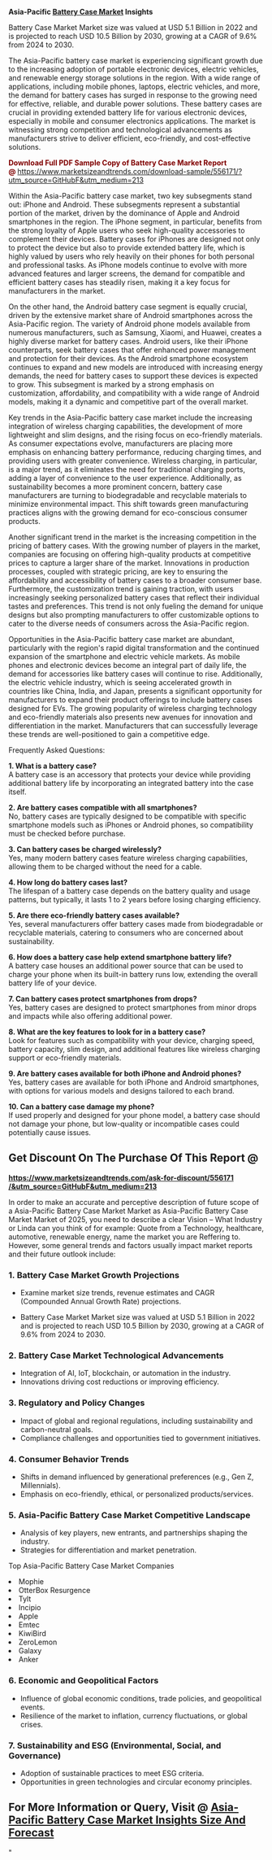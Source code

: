 <p><strong>Asia-Pacific&nbsp;<a href=""https://www.marketsizeandtrends.com/download-sample/556171/&amp;utm_source=GitHubF&amp;utm_medium=213"">Battery Case Market</a> Insights</strong></p><p>Battery Case Market Market size was valued at USD 5.1 Billion in 2022 and is projected to reach USD 10.5 Billion by 2030, growing at a CAGR of 9.6% from 2024 to 2030.</p><p><p>The Asia-Pacific battery case market is experiencing significant growth due to the increasing adoption of portable electronic devices, electric vehicles, and renewable energy storage solutions in the region. With a wide range of applications, including mobile phones, laptops, electric vehicles, and more, the demand for battery cases has surged in response to the growing need for effective, reliable, and durable power solutions. These battery cases are crucial in providing extended battery life for various electronic devices, especially in mobile and consumer electronics applications. The market is witnessing strong competition and technological advancements as manufacturers strive to deliver efficient, eco-friendly, and cost-effective solutions. <p><strong><span style="color: #800000;">Download Full PDF Sample Copy of Battery Case Market Report @</span>&nbsp;</strong><a href="https://www.marketsizeandtrends.com/download-sample/556171/?utm_source=GitHubF&amp;utm_medium=213" target="_blank">https://www.marketsizeandtrends.com/download-sample/556171/?utm_source=GitHubF&amp;utm_medium=213</a></p></p><p>Within the Asia-Pacific battery case market, two key subsegments stand out: iPhone and Android. These subsegments represent a substantial portion of the market, driven by the dominance of Apple and Android smartphones in the region. The iPhone segment, in particular, benefits from the strong loyalty of Apple users who seek high-quality accessories to complement their devices. Battery cases for iPhones are designed not only to protect the device but also to provide extended battery life, which is highly valued by users who rely heavily on their phones for both personal and professional tasks. As iPhone models continue to evolve with more advanced features and larger screens, the demand for compatible and efficient battery cases has steadily risen, making it a key focus for manufacturers in the market.<p>On the other hand, the Android battery case segment is equally crucial, driven by the extensive market share of Android smartphones across the Asia-Pacific region. The variety of Android phone models available from numerous manufacturers, such as Samsung, Xiaomi, and Huawei, creates a highly diverse market for battery cases. Android users, like their iPhone counterparts, seek battery cases that offer enhanced power management and protection for their devices. As the Android smartphone ecosystem continues to expand and new models are introduced with increasing energy demands, the need for battery cases to support these devices is expected to grow. This subsegment is marked by a strong emphasis on customization, affordability, and compatibility with a wide range of Android models, making it a dynamic and competitive part of the overall market.<p>Key trends in the Asia-Pacific battery case market include the increasing integration of wireless charging capabilities, the development of more lightweight and slim designs, and the rising focus on eco-friendly materials. As consumer expectations evolve, manufacturers are placing more emphasis on enhancing battery performance, reducing charging times, and providing users with greater convenience. Wireless charging, in particular, is a major trend, as it eliminates the need for traditional charging ports, adding a layer of convenience to the user experience. Additionally, as sustainability becomes a more prominent concern, battery case manufacturers are turning to biodegradable and recyclable materials to minimize environmental impact. This shift towards green manufacturing practices aligns with the growing demand for eco-conscious consumer products.<p>Another significant trend in the market is the increasing competition in the pricing of battery cases. With the growing number of players in the market, companies are focusing on offering high-quality products at competitive prices to capture a larger share of the market. Innovations in production processes, coupled with strategic pricing, are key to ensuring the affordability and accessibility of battery cases to a broader consumer base. Furthermore, the customization trend is gaining traction, with users increasingly seeking personalized battery cases that reflect their individual tastes and preferences. This trend is not only fueling the demand for unique designs but also prompting manufacturers to offer customizable options to cater to the diverse needs of consumers across the Asia-Pacific region.<p>Opportunities in the Asia-Pacific battery case market are abundant, particularly with the region's rapid digital transformation and the continued expansion of the smartphone and electric vehicle markets. As mobile phones and electronic devices become an integral part of daily life, the demand for accessories like battery cases will continue to rise. Additionally, the electric vehicle industry, which is seeing accelerated growth in countries like China, India, and Japan, presents a significant opportunity for manufacturers to expand their product offerings to include battery cases designed for EVs. The growing popularity of wireless charging technology and eco-friendly materials also presents new avenues for innovation and differentiation in the market. Manufacturers that can successfully leverage these trends are well-positioned to gain a competitive edge.<p>Frequently Asked Questions:</p><p><b>1. What is a battery case?</b><br>A battery case is an accessory that protects your device while providing additional battery life by incorporating an integrated battery into the case itself.</p><p><b>2. Are battery cases compatible with all smartphones?</b><br>No, battery cases are typically designed to be compatible with specific smartphone models such as iPhones or Android phones, so compatibility must be checked before purchase.</p><p><b>3. Can battery cases be charged wirelessly?</b><br>Yes, many modern battery cases feature wireless charging capabilities, allowing them to be charged without the need for a cable.</p><p><b>4. How long do battery cases last?</b><br>The lifespan of a battery case depends on the battery quality and usage patterns, but typically, it lasts 1 to 2 years before losing charging efficiency.</p><p><b>5. Are there eco-friendly battery cases available?</b><br>Yes, several manufacturers offer battery cases made from biodegradable or recyclable materials, catering to consumers who are concerned about sustainability.</p><p><b>6. How does a battery case help extend smartphone battery life?</b><br>A battery case houses an additional power source that can be used to charge your phone when its built-in battery runs low, extending the overall battery life of your device.</p><p><b>7. Can battery cases protect smartphones from drops?</b><br>Yes, battery cases are designed to protect smartphones from minor drops and impacts while also offering additional power.</p><p><b>8. What are the key features to look for in a battery case?</b><br>Look for features such as compatibility with your device, charging speed, battery capacity, slim design, and additional features like wireless charging support or eco-friendly materials.</p><p><b>9. Are battery cases available for both iPhone and Android phones?</b><br>Yes, battery cases are available for both iPhone and Android smartphones, with options for various models and designs tailored to each brand.</p><p><b>10. Can a battery case damage my phone?</b><br>If used properly and designed for your phone model, a battery case should not damage your phone, but low-quality or incompatible cases could potentially cause issues.</p></p><h2><strong>Get Discount On The Purchase Of This Report @&nbsp;</strong></h2><p><strong><a href=""https://www.marketsizeandtrends.com/ask-for-discount/556171/&amp;utm_source=GitHubF&amp;utm_medium=213"" target=""_blank"">https://www.marketsizeandtrends.com/ask-for-discount/556171<br />/&amp;utm_source=GitHubF&amp;utm_medium=213</a></strong></p><p>In order to make an accurate and perceptive description of future scope of a Asia-Pacific&nbsp;Battery Case Market Market as Asia-Pacific&nbsp;Battery Case Market Market of 2025, you need to describe a clear Vision &ndash; What Industry or Linda can you think of for example: Quote from a Technology, healthcare, automotive, renewable energy, name the market you are Reffering to. However, some general trends and factors usually impact market reports and their future outlook include:</p><h3>1.&nbsp;<strong>Battery Case Market Growth Projections</strong></h3><ul><li>Examine market size trends, revenue estimates and CAGR (Compounded Annual Growth Rate) projections.</li><li><p>Battery Case Market Market size was valued at USD 5.1 Billion in 2022 and is projected to reach USD 10.5 Billion by 2030, growing at a CAGR of 9.6% from 2024 to 2030.</p></li></ul><h3>2.&nbsp;<strong>Battery Case Market Technological Advancements</strong></h3><ul><li>Integration of AI, IoT, blockchain, or automation in the industry.</li><li>Innovations driving cost reductions or improving efficiency.</li></ul><h3>3.&nbsp;<strong>Regulatory and Policy Changes</strong></h3><ul><li>Impact of global and regional regulations, including sustainability and carbon-neutral goals.</li><li>Compliance challenges and opportunities tied to government initiatives.</li></ul><h3>4.&nbsp;<strong>Consumer Behavior Trends</strong></h3><ul><li>Shifts in demand influenced by generational preferences (e.g., Gen Z, Millennials).</li><li>Emphasis on eco-friendly, ethical, or personalized products/services.</li></ul><h3>5.&nbsp;<strong>Asia-Pacific Battery Case Market Competitive Landscape</strong></h3><ul><li>Analysis of key players, new entrants, and partnerships shaping the industry.</li><li>Strategies for differentiation and market penetration.</li></ul><p data-pm-slice=""1 1 []"">Top Asia-Pacific Battery Case Market Companies</p><div data-test-id=""""><p><li>Mophie</li><li> OtterBox Resurgence</li><li> Tylt</li><li> Incipio</li><li> Apple</li><li> Emtec</li><li> KiwiBird</li><li> ZeroLemon</li><li> Galaxy</li><li> Anker</li></p></div><h3>6.&nbsp;<strong>Economic and Geopolitical Factors</strong></h3><ul><li>Influence of global economic conditions, trade policies, and geopolitical events.</li><li>Resilience of the market to inflation, currency fluctuations, or global crises.</li></ul><h3>7.&nbsp;<strong>Sustainability and ESG (Environmental, Social, and Governance)</strong></h3><ul><li>Adoption of sustainable practices to meet ESG criteria.</li><li>Opportunities in green technologies and circular economy principles.</li></ul><h2><strong>For More Information or Query, Visit @&nbsp;</strong><a href=""https://www.verifiedmarketreports.com/product/battery-case-market-size-and-forecast/"" target=""_blank"">Asia-Pacific Battery Case Market Insights Size And Forecast</a></h2>"
